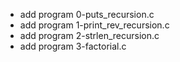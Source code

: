 - add program 0-puts_recursion.c
- add program 1-print_rev_recursion.c
- add program 2-strlen_recursion.c
- add program 3-factorial.c

